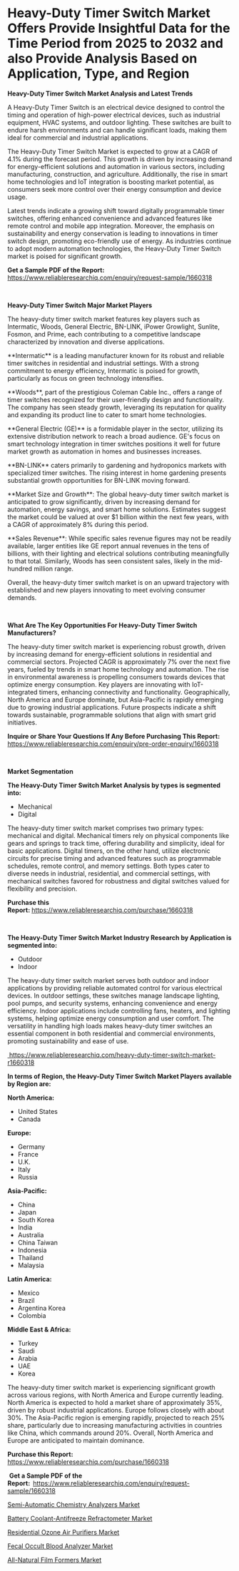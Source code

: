 <p><h1>Heavy-Duty Timer Switch Market Offers Provide Insightful Data for the Time Period from 2025 to 2032 and also Provide Analysis Based on Application, Type, and Region</h1></p><p><strong>Heavy-Duty Timer Switch Market Analysis and Latest Trends</strong></p>
<p><p>A Heavy-Duty Timer Switch is an electrical device designed to control the timing and operation of high-power electrical devices, such as industrial equipment, HVAC systems, and outdoor lighting. These switches are built to endure harsh environments and can handle significant loads, making them ideal for commercial and industrial applications. </p><p>The Heavy-Duty Timer Switch Market is expected to grow at a CAGR of 4.1% during the forecast period. This growth is driven by increasing demand for energy-efficient solutions and automation in various sectors, including manufacturing, construction, and agriculture. Additionally, the rise in smart home technologies and IoT integration is boosting market potential, as consumers seek more control over their energy consumption and device usage.</p><p>Latest trends indicate a growing shift toward digitally programmable timer switches, offering enhanced convenience and advanced features like remote control and mobile app integration. Moreover, the emphasis on sustainability and energy conservation is leading to innovations in timer switch design, promoting eco-friendly use of energy. As industries continue to adopt modern automation technologies, the Heavy-Duty Timer Switch market is poised for significant growth.</p></p>
<p><strong>Get a Sample PDF of the Report:&nbsp;</strong> <a href="https://www.reliableresearchiq.com/enquiry/request-sample/1660318?utm_campaign=104&utm_medium=2&utm_source=Github&utm_content=ia&utm_term=29032025&utm_id=heavy-duty-timer-switch">https://www.reliableresearchiq.com/enquiry/request-sample/1660318</a></p>
<p>&nbsp;</p>
<p><strong>Heavy-Duty Timer Switch Major Market Players</strong></p>
<p><p>The heavy-duty timer switch market features key players such as Intermatic, Woods, General Electric, BN-LINK, iPower Growlight, Sunlite, Fosmon, and Prime, each contributing to a competitive landscape characterized by innovation and diverse applications.</p><p>**Intermatic** is a leading manufacturer known for its robust and reliable timer switches in residential and industrial settings. With a strong commitment to energy efficiency, Intermatic is poised for growth, particularly as focus on green technology intensifies. </p><p>**Woods**, part of the prestigious Coleman Cable Inc., offers a range of timer switches recognized for their user-friendly design and functionality. The company has seen steady growth, leveraging its reputation for quality and expanding its product line to cater to smart home technologies.</p><p>**General Electric (GE)** is a formidable player in the sector, utilizing its extensive distribution network to reach a broad audience. GE's focus on smart technology integration in timer switches positions it well for future market growth as automation in homes and businesses increases.</p><p>**BN-LINK** caters primarily to gardening and hydroponics markets with specialized timer switches. The rising interest in home gardening presents substantial growth opportunities for BN-LINK moving forward.</p><p>**Market Size and Growth**: The global heavy-duty timer switch market is anticipated to grow significantly, driven by increasing demand for automation, energy savings, and smart home solutions. Estimates suggest the market could be valued at over $1 billion within the next few years, with a CAGR of approximately 8% during this period.</p><p>**Sales Revenue**: While specific sales revenue figures may not be readily available, larger entities like GE report annual revenues in the tens of billions, with their lighting and electrical solutions contributing meaningfully to that total. Similarly, Woods has seen consistent sales, likely in the mid-hundred million range.</p><p>Overall, the heavy-duty timer switch market is on an upward trajectory with established and new players innovating to meet evolving consumer demands.</p></p>
<p>&nbsp;</p>
<p><strong>What Are The Key Opportunities For Heavy-Duty Timer Switch Manufacturers?</strong></p>
<p><p>The heavy-duty timer switch market is experiencing robust growth, driven by increasing demand for energy-efficient solutions in residential and commercial sectors. Projected CAGR is approximately 7% over the next five years, fueled by trends in smart home technology and automation. The rise in environmental awareness is propelling consumers towards devices that optimize energy consumption. Key players are innovating with IoT-integrated timers, enhancing connectivity and functionality. Geographically, North America and Europe dominate, but Asia-Pacific is rapidly emerging due to growing industrial applications. Future prospects indicate a shift towards sustainable, programmable solutions that align with smart grid initiatives.</p></p>
<p><strong>Inquire or Share Your Questions If Any Before Purchasing This Report:</strong> <a href="https://www.reliableresearchiq.com/enquiry/pre-order-enquiry/1660318?utm_campaign=104&utm_medium=2&utm_source=Github&utm_content=ia&utm_term=29032025&utm_id=heavy-duty-timer-switch">https://www.reliableresearchiq.com/enquiry/pre-order-enquiry/1660318</a></p>
<p>&nbsp;</p>
<p><strong>Market Segmentation</strong></p>
<p><strong>The Heavy-Duty Timer Switch Market Analysis by types is segmented into:</strong></p>
<p><ul><li>Mechanical</li><li>Digital</li></ul></p>
<p><p>The heavy-duty timer switch market comprises two primary types: mechanical and digital. Mechanical timers rely on physical components like gears and springs to track time, offering durability and simplicity, ideal for basic applications. Digital timers, on the other hand, utilize electronic circuits for precise timing and advanced features such as programmable schedules, remote control, and memory settings. Both types cater to diverse needs in industrial, residential, and commercial settings, with mechanical switches favored for robustness and digital switches valued for flexibility and precision.</p></p>
<p><strong>Purchase this Report:&nbsp;</strong><a href="https://www.reliableresearchiq.com/purchase/1660318?utm_campaign=104&utm_medium=2&utm_source=Github&utm_content=ia&utm_term=29032025&utm_id=heavy-duty-timer-switch">https://www.reliableresearchiq.com/purchase/1660318</a></p>
<p>&nbsp;</p>
<p><strong>The Heavy-Duty Timer Switch Market Industry Research by Application is segmented into:</strong></p>
<p><ul><li>Outdoor</li><li>Indoor</li></ul></p>
<p><p>The heavy-duty timer switch market serves both outdoor and indoor applications by providing reliable automated control for various electrical devices. In outdoor settings, these switches manage landscape lighting, pool pumps, and security systems, enhancing convenience and energy efficiency. Indoor applications include controlling fans, heaters, and lighting systems, helping optimize energy consumption and user comfort. The versatility in handling high loads makes heavy-duty timer switches an essential component in both residential and commercial environments, promoting sustainability and ease of use.</p></p>
<p><a href="https://www.reliableresearchiq.com/heavy-duty-timer-switch-market-r1660318?utm_campaign=104&utm_medium=2&utm_source=Github&utm_content=ia&utm_term=29032025&utm_id=heavy-duty-timer-switch">&nbsp;https://www.reliableresearchiq.com/heavy-duty-timer-switch-market-r1660318</a></p>
<p><strong>In terms of Region, the Heavy-Duty Timer Switch Market Players available by Region are:</strong></p>
<p>
    <p> <strong> North America: </strong>
        <ul>
            <li>United States</li>
            <li>Canada</li>
        </ul>
        </p> 
    <p> <strong> Europe: </strong>
        <ul>
            <li>Germany</li>
            <li>France</li>
            <li>U.K.</li>
            <li>Italy</li>
            <li>Russia</li>
        </ul>
        </p> 
    <p> <strong> Asia-Pacific: </strong>
        <ul>
            <li>China</li>
            <li>Japan</li>
            <li>South Korea</li>
            <li>India</li>
            <li>Australia</li>
            <li>China Taiwan</li>
            <li>Indonesia</li>
            <li>Thailand</li>
            <li>Malaysia</li>
        </ul>
        </p> 
    <p> <strong> Latin America: </strong>
        <ul>
            <li>Mexico</li>
            <li>Brazil</li>
            <li>Argentina Korea</li>
            <li>Colombia</li>
        </ul>
        </p> 
    <p> <strong> Middle East & Africa: </strong>
        <ul>
            <li>Turkey</li>
            <li>Saudi</li>
            <li>Arabia</li>
            <li>UAE</li>
            <li>Korea</li>
        </ul>
    </p>
    </p>
<p><p>The heavy-duty timer switch market is experiencing significant growth across various regions, with North America and Europe currently leading. North America is expected to hold a market share of approximately 35%, driven by robust industrial applications. Europe follows closely with about 30%. The Asia-Pacific region is emerging rapidly, projected to reach 25% share, particularly due to increasing manufacturing activities in countries like China, which commands around 20%. Overall, North America and Europe are anticipated to maintain dominance.</p></p>
<p><strong>Purchase this Report: </strong><a href="https://www.reliableresearchiq.com/purchase/1660318?utm_campaign=104&utm_medium=2&utm_source=Github&utm_content=ia&utm_term=29032025&utm_id=heavy-duty-timer-switch">https://www.reliableresearchiq.com/purchase/1660318</a></p>
<p>&nbsp;<strong>Get a Sample PDF of the Report:&nbsp;&nbsp;</strong><a href="https://www.reliableresearchiq.com/enquiry/request-sample/1660318?utm_campaign=104&utm_medium=2&utm_source=Github&utm_content=ia&utm_term=29032025&utm_id=heavy-duty-timer-switch">https://www.reliableresearchiq.com/enquiry/request-sample/1660318</a></p>
<p><strong></strong></p>
<p><p><a href="https://github.com/hoppeellia6b/Market-Research-Report-List-1/blob/main/semi-automatic-chemistry-analyzers-market.md?utm_campaign=104&utm_medium=2&utm_source=Github&utm_content=ia&utm_term=29032025&utm_id=heavy-duty-timer-switch">Semi-Automatic Chemistry Analyzers Market</a></p><p><a href="https://github.com/kleyderoomes/Market-Research-Report-List-1/blob/main/battery-coolant-antifreeze-refractometer-market.md?utm_campaign=104&utm_medium=2&utm_source=Github&utm_content=ia&utm_term=29032025&utm_id=heavy-duty-timer-switch">Battery Coolant-Antifreeze Refractometer Market</a></p><p><a href="https://github.com/cavushjla/Market-Research-Report-List-1/blob/main/residential-ozone-air-purifiers-market.md?utm_campaign=104&utm_medium=2&utm_source=Github&utm_content=ia&utm_term=29032025&utm_id=heavy-duty-timer-switch">Residential Ozone Air Purifiers Market</a></p><p><a href="https://github.com/nedzazollo74/Market-Research-Report-List-1/blob/main/fecal-occult-blood-analyzer-market.md?utm_campaign=104&utm_medium=2&utm_source=Github&utm_content=ia&utm_term=29032025&utm_id=heavy-duty-timer-switch">Fecal Occult Blood Analyzer Market</a></p><p><a href="https://github.com/evraltandre36/Market-Research-Report-List-1/blob/main/all-natural-film-formers-market.md?utm_campaign=104&utm_medium=2&utm_source=Github&utm_content=ia&utm_term=29032025&utm_id=heavy-duty-timer-switch">All-Natural Film Formers Market</a></p></p>